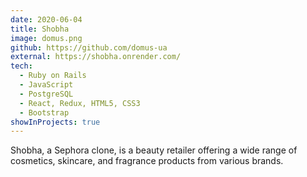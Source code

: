 ```yaml
---
date: 2020-06-04
title: Shobha
image: domus.png
github: https://github.com/domus-ua
external: https://shobha.onrender.com/
tech:
  - Ruby on Rails
  - JavaScript
  - PostgreSQL
  - React, Redux, HTML5, CSS3
  - Bootstrap
showInProjects: true
---
```


Shobha, a Sephora clone, is a beauty retailer offering a wide range of cosmetics, skincare, and fragrance products from various brands.

